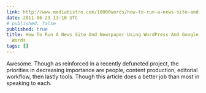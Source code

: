 ```yaml
---
link: http://www.mediabistro.com/10000words/how-to-run-a-news-site-and-newspaper-using-wordpress-and-google-docs_b4781
date: 2011-06-23 13:10 UTC
# published: false
published: true
title: How To Run A News Site And Newspaper Using WordPress And Google Docs « 10,000
  Words
tags: []
---
```


Awesome. Though as reinforced in a recently defuncted project, the priorities in decreasing importance are people, content production, editorial workflow, then lastly tools. Though this article does a better job than most in speaking to each.
